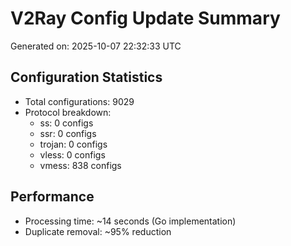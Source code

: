 # V2Ray Config Update Summary
Generated on: 2025-10-07 22:32:33 UTC

## Configuration Statistics
- Total configurations: 9029
- Protocol breakdown:
  - ss: 0 configs
  - ssr: 0 configs
  - trojan: 0 configs
  - vless: 0 configs
  - vmess: 838 configs

## Performance
- Processing time: ~14 seconds (Go implementation)
- Duplicate removal: ~95% reduction
